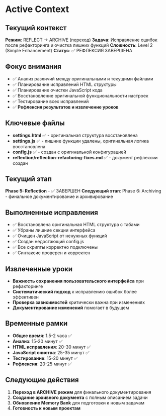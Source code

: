 # Active Context

## Текущий контекст
**Режим**: REFLECT → ARCHIVE (переход)
**Задача**: Исправление ошибок после рефакторинга и очистка лишних функций
**Сложность**: Level 2 (Simple Enhancement)
**Статус**: ✅ РЕФЛЕКСИЯ ЗАВЕРШЕНА

## Фокус внимания
- ✅ Анализ различий между оригинальными и текущими файлами
- ✅ Планирование исправлений HTML структуры
- ✅ Планирование очистки JavaScript кода
- ✅ Восстановление оригинальной функциональности настроек
- ✅ Тестирование всех исправлений
- ✅ **Рефлексия результатов и извлечение уроков**

## Ключевые файлы
- **settings.html** ✅ - оригинальная структура восстановлена
- **settings.js** ✅ - лишние функции удалены, оригинальная логика восстановлена
- **config.js** ✅ - создан с оригинальной конфигурацией
- **reflection/reflection-refactoring-fixes.md** ✅ - документ рефлексии создан

## Текущий этап
**Phase 5: Reflection** - ✅ ЗАВЕРШЕН
**Следующий этап**: Phase 6: Archiving - финальное документирование и архивирование

## Выполненные исправления
- ✅ Восстановлена оригинальная HTML структура с табами
- ✅ Убраны лишние секции интерфейса
- ✅ Очищен JavaScript от ненужных функций
- ✅ Создан недостающий config.js
- ✅ Все скрипты корректно подключены
- ✅ Синтаксис проверен и корректен

## Извлеченные уроки
- **Важность сохранения пользовательского интерфейса** при рефакторинге
- **Систематический подход** к исправлению ошибок более эффективен
- **Проверка зависимостей** критически важна при изменениях
- **Документирование изменений** помогает в будущем

## Временные рамки
- **Общее время**: 1.5-2 часа ✅
- **Анализ**: 15-20 минут ✅
- **HTML исправления**: 20-30 минут ✅
- **JavaScript очистка**: 25-35 минут ✅
- **Тестирование**: 15-20 минут ✅
- **Рефлексия**: 20-25 минут ✅

## Следующие действия
1. **Переход в ARCHIVE режим** для финального документирования
2. **Создание архивного документа** с полным описанием задачи
3. **Обновление Memory Bank** для подготовки к новым задачам
4. **Готовность к новым проектам**
